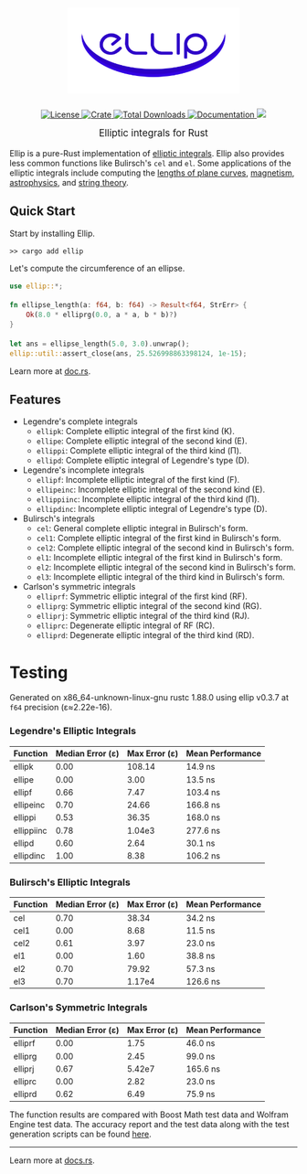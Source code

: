 <h1 align="center">
    <a href="https://github.com/p-sira/ellip/">
        <img src="https://github.com/p-sira/ellip/blob/main/logo/ellip-logo.svg?raw=true" alt="ELLIP" width="300">
    </a>
</h1>

<p align="center">
    <a href="https://opensource.org/license/BSD-3-clause">
        <img src="https://img.shields.io/badge/License-BSD--3--Clause-brightgreen.svg" alt="License">
    </a>
    <a href="https://crates.io/crates/ellip">
        <img src="https://img.shields.io/crates/v/ellip" alt="Crate">
    </a>
    <a href="https://crates.io/crates/ellip">
        <img src="https://img.shields.io/crates/d/ellip" alt="Total Downloads">
    </a>
    <a href="https://docs.rs/ellip">
        <img src="https://img.shields.io/badge/Docs-docs.rs-blue" alt="Documentation">
    </a>
    <a href="https://codecov.io/github/p-sira/ellip" > 
        <img src="https://codecov.io/github/p-sira/ellip/graph/badge.svg?token=JVM89PIP5K"/> 
    </a>
</p>

<big><p align="center"> 
Elliptic integrals for Rust 
</p></big>

Ellip is a pure-Rust implementation of [elliptic integrals](https://dlmf.nist.gov/19). Ellip also provides less common functions like Bulirsch's `cel` and `el`. Some applications of the elliptic integrals include computing the [lengths of plane curves](https://dlmf.nist.gov/19.30), [magnetism](https://doi.org/10.1016/j.jmmm.2018.02.003), [astrophysics](https://dx.doi.org/10.1088/0004-637X/696/2/1616), and [string theory](https://dx.doi.org/10.1088/1126-6708/2004/03/004).

## Quick Start

Start by installing Ellip.
```shell
>> cargo add ellip
```

Let's compute the circumference of an ellipse.

```rust
use ellip::*;

fn ellipse_length(a: f64, b: f64) -> Result<f64, StrErr> {
    Ok(8.0 * elliprg(0.0, a * a, b * b)?)
}

let ans = ellipse_length(5.0, 3.0).unwrap();
ellip::util::assert_close(ans, 25.526998863398124, 1e-15);
```

Learn more at [doc.rs](https://docs.rs/ellip).

## Features
- Legendre's complete integrals
    - `ellipk`: Complete elliptic integral of the first kind (K).
    - `ellipe`: Complete elliptic integral of the second kind (E).
    - `ellippi`: Complete elliptic integral of the third kind (Π).
    - `ellipd`: Complete elliptic integral of Legendre's type (D).
- Legendre's incomplete integrals
    - `ellipf`: Incomplete elliptic integral of the first kind (F).
    - `ellipeinc`: Incomplete elliptic integral of the second kind (E).
    - `ellippiinc`: Incomplete elliptic integral of the third kind (Π).
    - `ellipdinc`: Incomplete elliptic integral of Legendre's type (D).
- Bulirsch's integrals
    - `cel`: General complete elliptic integral in Bulirsch's form.
    - `cel1`: Complete elliptic integral of the first kind in Bulirsch's form.
    - `cel2`: Complete elliptic integral of the second kind in Bulirsch's form.
    - `el1`: Incomplete elliptic integral of the first kind in Bulirsch's form.
    - `el2`: Incomplete elliptic integral of the second kind in Bulirsch's form.
    - `el3`: Incomplete elliptic integral of the third kind in Bulirsch's form.
- Carlson's symmetric integrals
    - `elliprf`: Symmetric elliptic integral of the first kind (RF).
    - `elliprg`: Symmetric elliptic integral of the second kind (RG).
    - `elliprj`: Symmetric elliptic integral of the third kind (RJ).
    - `elliprc`: Degenerate elliptic integral of RF (RC).
    - `elliprd`: Degenerate elliptic integral of the third kind (RD).

# Testing
Generated on x86_64-unknown-linux-gnu rustc 1.88.0 using ellip v0.3.7 at `f64` precision (ε≈2.22e-16).

### Legendre's Elliptic Integrals
| Function   | Median Error (ε) | Max Error (ε) | Mean Performance |
|------------|------------------|---------------|------------------|
| ellipk     | 0.00             | 108.14        | 14.9 ns          |
| ellipe     | 0.00             | 3.00          | 13.5 ns          |
| ellipf     | 0.66             | 7.47          | 103.4 ns         |
| ellipeinc  | 0.70             | 24.66         | 166.8 ns         |
| ellippi    | 0.53             | 36.35         | 168.0 ns         |
| ellippiinc | 0.78             | 1.04e3        | 277.6 ns         |
| ellipd     | 0.60             | 2.64          | 30.1 ns          |
| ellipdinc  | 1.00             | 8.38          | 106.2 ns         |

### Bulirsch's Elliptic Integrals
| Function | Median Error (ε) | Max Error (ε) | Mean Performance |
|----------|------------------|---------------|------------------|
| cel      | 0.70             | 38.34         | 34.2 ns          |
| cel1     | 0.00             | 8.68          | 11.5 ns          |
| cel2     | 0.61             | 3.97          | 23.0 ns          |
| el1      | 0.00             | 1.60          | 38.8 ns          |
| el2      | 0.70             | 79.92         | 57.3 ns          |
| el3      | 0.70             | 1.17e4        | 126.6 ns         |

### Carlson's Symmetric Integrals
| Function | Median Error (ε) | Max Error (ε) | Mean Performance |
|----------|------------------|---------------|------------------|
| elliprf  | 0.00             | 1.75          | 46.0 ns          |
| elliprg  | 0.00             | 2.45          | 99.0 ns          |
| elliprj  | 0.67             | 5.42e7        | 165.6 ns         |
| elliprc  | 0.00             | 2.82          | 23.0 ns          |
| elliprd  | 0.62             | 6.49          | 75.9 ns          |

The function results are compared with Boost Math test data and Wolfram Engine test data.
The accuracy report and the test data along with the test generation scripts can
be found [here](https://github.com/p-sira/ellip/blob/main/tests).

---

Learn more at [docs.rs](https://docs.rs/ellip).